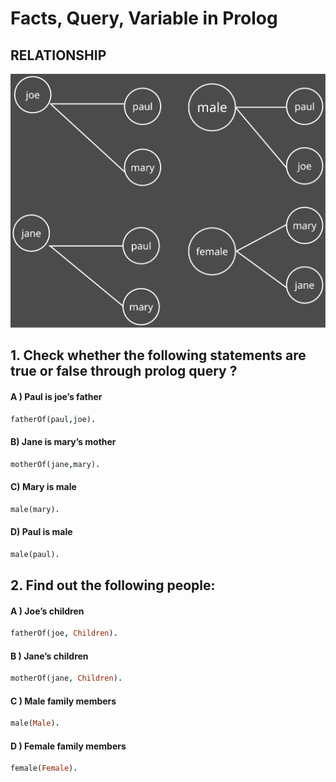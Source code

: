 # Facts, Query, Variable in Prolog

## RELATIONSHIP
<img src="https://raw.githubusercontent.com/Tahsin000/PROLOG-IN-ARTIFICIAL-INTELLIGENCE/main/Introduction%20to%20Prolog/Facts%2C%20Query%2C%20Variable%20in%20Prolog/Assets/relationship.svg" width="560">

## 1. Check whether the following statements are true or false through prolog query ? 
#### A ) Paul is joe’s father 
```prolog
fatherOf(paul,joe).
```
#### B) Jane is mary’s mother 
```prolog
motherOf(jane,mary).
```
#### C) Mary is male
```prolog
male(mary).
```
#### D) Paul is male
```prolog
male(paul).
```

## 2. Find out the following people:
#### A ) Joe’s children
```prolog
fatherOf(joe, Children).
```

#### B ) Jane’s children 
```prolog
motherOf(jane, Children).
```
#### C ) Male family members
```prolog
male(Male).
```
#### D ) Female family members
```prolog
female(Female).
```
